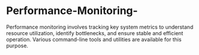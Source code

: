 # Performance-Monitoring-
Performance monitoring involves tracking key system metrics to understand resource utilization, identify bottlenecks, and ensure stable and efficient operation. Various command-line tools and utilities are available for this purpose.

